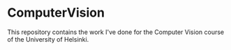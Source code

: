 # ComputerVision
This repository contains the work I've done for the Computer Vision course of the University of Helsinki.
